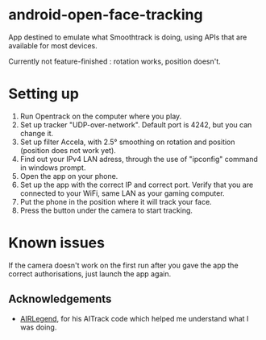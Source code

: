 # android-open-face-tracking

App destined to emulate what Smoothtrack is doing, using APIs that are available for most devices.

Currently not feature-finished : rotation works, position doesn't.

# Setting up

1. Run Opentrack on the computer where you play.
2. Set up tracker "UDP-over-network". Default port is 4242, but you can change it.
3. Set up filter Accela, with 2.5° smoothing on rotation and position (position does not work yet).
4. Find out your IPv4 LAN adress, through the use of "ipconfig" command in windows prompt.
4. Open the app on your phone.
5. Set up the app with the correct IP and correct port. Verify that you are connected to your WiFi, same LAN as your gaming computer.
6. Put the phone in the position where it will track your face.
7. Press the button under the camera to start tracking.


# Known issues

If the camera doesn't work on the first run after you gave the app the correct authorisations, just launch the app again.

## Acknowledgements

- [AIRLegend](https://github.com/AIRLegend), for his AITrack code which helped me understand what I was doing.
